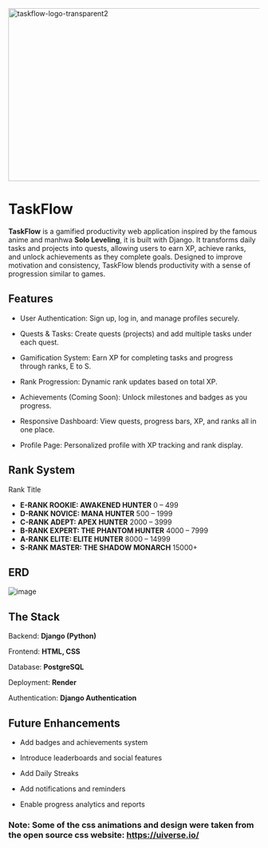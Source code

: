 <img width="1024" height="346" alt="taskflow-logo-transparent2" src="https://github.com/user-attachments/assets/02b5ee55-e990-420a-9c75-e25b1533e92b" />

# TaskFlow #

**TaskFlow** is a gamified productivity web application inspired by the famous anime and manhwa **Solo Leveling**, it is built with Django. It transforms daily tasks and projects into quests, allowing users to earn XP, achieve ranks, and unlock achievements as they complete goals. Designed to improve motivation and consistency, TaskFlow blends productivity with a sense of progression similar to games.

## Features ##

- User Authentication: Sign up, log in, and manage profiles securely.

- Quests & Tasks: Create quests (projects) and add multiple tasks under each quest.

- Gamification System: Earn XP for completing tasks and progress through ranks, E to S.

- Rank Progression: Dynamic rank updates based on total XP.

- Achievements (Coming Soon): Unlock milestones and badges as you progress.

- Responsive Dashboard: View quests, progress bars, XP, and ranks all in one place.

- Profile Page: Personalized profile with XP tracking and rank display.

## Rank System ##
Rank Title	                  
- **E-RANK ROOKIE: AWAKENED HUNTER**       0 – 499
- **D-RANK NOVICE: MANA HUNTER**	     500 – 1999
- **C-RANK ADEPT: APEX HUNTER**	      2000 – 3999
- **B-RANK EXPERT: THE PHANTOM HUNTER**	       4000 – 7999
- **A-RANK ELITE: ELITE HUNTER**	8000 – 14999
- **S-RANK MASTER: THE SHADOW MONARCH**	      15000+
## ERD ##
![image](https://git.generalassemb.ly/mousaaricat/FlowQuest-Capstone/assets/55686/d9d8b0b2-defb-4290-b4cc-8d3b446619cf)

## The Stack ##

Backend: **Django (Python)**

Frontend: **HTML, CSS**

Database: **PostgreSQL**

Deployment: **Render**

Authentication: **Django Authentication**

## Future Enhancements ##

 - Add badges and achievements  system

 - Introduce leaderboards and social features

 - Add Daily Streaks

 - Add notifications and reminders

 - Enable progress analytics and reports

### Note: Some of the css animations and design were taken from the open source css website: https://uiverse.io/ ###

